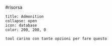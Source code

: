 #risorsa 
```ad-note
title: Admonition
collapse: open 
icon: database
color: 200, 200, 0

tool carino con tante opzioni per fare questo  
```

